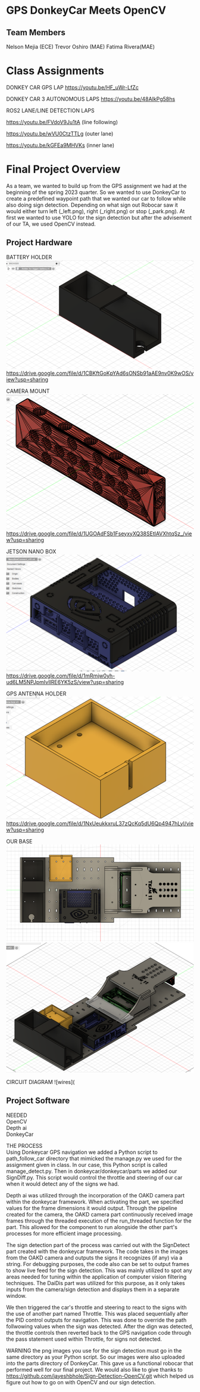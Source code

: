 # GPS DonkeyCar Meets OpenCV
## Team Members 
Nelson Mejia (ECE) 
Trevor Oshiro (MAE)
Fatima Rivera(MAE)

# Class Assignments
DONKEY CAR GPS LAP
https://youtu.be/HF_uWr-LfZc 

DONKEY CAR 3 AUTONOMOUS LAPS
https://youtu.be/48AIkPg58hs

ROS2 LANE/LINE DETECTION LAPS

https://youtu.be/FVdoV9Ju1tA (line following)

https://youtu.be/wVU0CtzTTLg (outer lane)

https://youtu.be/kGFEa9MHVKs (inner lane) 

# Final Project Overview 
As a team, we wanted to build up from the GPS assignment we had at the beginning of the spring 2023 quarter. So we wanted to use DonkeyCar to create a predefined waypoint path that we wanted our car to follow while also doing sign detection. Depending on what sign out Robocar saw it would either turn left (_left.png), right (_right.png) or stop (_park.png). At first we wanted to use YOLO for the sign detection but after the advisement of our TA, we used OpenCV instead. 
## Project Hardware
BATTERY HOLDER
![Battery Holder](https://github.com/UCSD-ECEMAE-148/spring-2023-final-project-team-11/blob/1f2ff2040c63c73849d0fed2d56ef6b0848c5629/battery%20holder.png)
https://drive.google.com/file/d/1CBKftGoKpYAd6sONSb91aAE9nv0K9wOS/view?usp=sharing 

CAMERA MOUNT
![Camera Holder](https://github.com/UCSD-ECEMAE-148/spring-2023-final-project-team-11/blob/95d3698ba76fe9bdd440be4e1cb2df6f27e9c0b1/cameramount.png)
https://drive.google.com/file/d/1UGOAdFSb1FseyxyXQ38SEtlAVXhtqSz_/view?usp=sharing 

JETSON NANO BOX
![Jetson Nano Box](https://github.com/UCSD-ECEMAE-148/spring-2023-final-project-team-11/blob/2ad4946b3deb140e450b29f611d32e5377afdae4/jetsonnano.png)
https://drive.google.com/file/d/1mRmjw0yh-ud6LM5NPJpmIvlIRE6YK5zS/view?usp=sharing

GPS ANTENNA HOLDER
![Gps antenna](https://github.com/UCSD-ECEMAE-148/spring-2023-final-project-team-11/blob/29044bc4fc2926ed3c90b616b73a5f8f6f5585c7/gpsantennabox.png)
https://drive.google.com/file/d/1NxUeukkxruL37zQcKq5dU6Qp4947hLyl/view?usp=sharing 

OUR BASE
![base](https://github.com/UCSD-ECEMAE-148/spring-2023-final-project-team-11/blob/b4bb2b8e3c5cfcfc6559e24f26d613ec78e2cb63/top.png)
![base](https://github.com/UCSD-ECEMAE-148/spring-2023-final-project-team-11/blob/f0288253a1da134d82cac0e02485542b9c3a0a17/view.png)

CIRCUIT DIAGRAM
![wires](


## Project Software
NEEDED                                                                                                                                                                                                                                 
OpenCV                                                                                                                                                                                                                       
Depth ai                                                                                                                                                                                                                                           
DonkeyCar                      

THE PROCESS                                                                                                                                                                                                                     
Using Donkeycar GPS navigation we added a Python script to path_follow_car directory that mimicked the manage.py we used for the assignment given in class. In our case, this Python script is called manage_detect.py. Then in donkeycar/donkeycar/parts we added our SignDiff.py. This script would control the throttle and steering of our car when it would detect any of the signs we had. 

Depth ai was utilized through the incorporation of the OAKD camera part within the donkeycar framework. When activating the part, we specified values for the frame dimensions it would output. Through the pipeline created for the camera, the OAKD camera part continuously received image frames through the threaded execution of the run_threaded function for the part. This allowed for the component to run alongside the other part's processes for more efficient image processing. 

The sign detection part of the process was carried out with the SignDetect part created with the donkeycar framework. The code takes in the images from the OAKD camera and outputs the signs it recognizes (if any) via a string. For debugging purposes, the code also can be set to output frames to show live feed for the sign detection. This was mainly utilized to spot any areas needed for tuning within the application of computer vision filtering techniques. The DaiDis part was utilized for this purpose, as it only takes inputs from the camera/sign detection and displays them in a separate window.

We then triggered the car's throttle and steering to react to the signs with the use of another part named Throttle. This was placed sequentially after the PID control outputs for navigation. This was done to override the path follwowing values when the sign was detected. After the dign was detected, the throttle controls then reverted back to the GPS navigation code through the pass statement used within Throttle, for signs not detected. 

WARNING the png images you use for the sign detection must go in the same directory as your Python script. So our images were also uploaded into the parts directory of DonkeyCar. This gave us a functional robocar that performed well for our final project. 
We would also like to give thanks to https://github.com/jayeshbhole/Sign-Detection-OpenCV.git which helped us figure out how to go on with OpenCV and our sign detection. 



